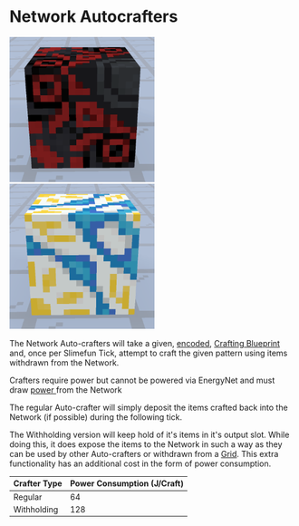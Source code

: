 # Network Autocrafters

![Network Auto-crafter](../../.gitbook/assets/tile_network_autocrafter_1.png) ![Network Auto-crafter (Withholding)](../../.gitbook/assets/tile_network_autocrafter_2.png)

The Network Auto-crafters will take a given, [encoded](network-encoder.md), [Crafting Blueprint](../tools/crafting-blueprint.md) and, once per Slimefun Tick, attempt to craft the given pattern using items withdrawn from the Network.

Crafters require power but cannot be powered via EnergyNet and must draw [power ](network-capacitor.md)from the Network

The regular Auto-crafter will simply deposit the items crafted back into the Network (if possible) during the following tick.

The Withholding version will keep hold of it's items in it's output slot. While doing this, it does expose the items to the Network in such a way as they can be used by other Auto-crafters or withdrawn from a [Grid](network-grid.md). This extra functionality has an additional cost in the form of power consumption.

| Crafter Type | Power Consumption (J/Craft) |
| ------------ | --------------------------- |
| Regular      | 64                          |
| Withholding  | 128                         |
